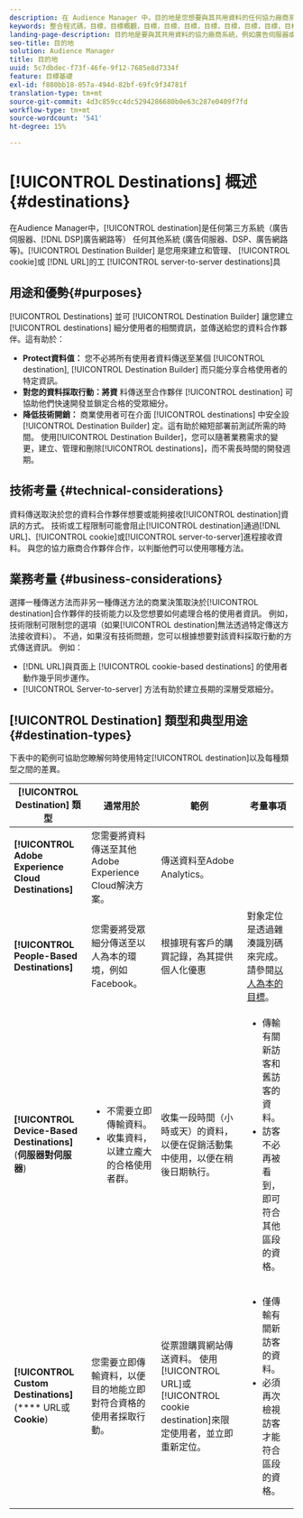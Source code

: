 ```yaml
---
description: 在 Audience Manager 中，目的地是您想要與其共用資料的任何協力廠商系統 (廣告伺服器、DSP 和廣告網路等)任何其他系統 (廣告伺服器、DSP、廣告網路等)。目的地產生器是您用來建立和管理 Cookie、URL 或伺服器對伺服器目的地的工具。
keywords: 整合程式碼，目標，目標概觀，目標，目標，目標，目標，目標，目標，目標，目標，目標，目標，目標，目標，目標，目標，目標，目標，目標，目標，目標，目標，目標，目標，目標
landing-page-description: 目的地是要與其共用資料的協力廠商系統，例如廣告伺服器或 DSP。使用 Destination Builder 來建立和管理 Cookie、URL 或伺服器對伺服器目的地。
seo-title: 目的地
solution: Audience Manager
title: 目的地
uuid: 5c7dbdec-f73f-46fe-9f12-7685e8d7334f
feature: 目標基礎
exl-id: f880bb18-057a-494d-82bf-69fc9f34781f
translation-type: tm+mt
source-git-commit: 4d3c859cc4dc5294286680b0e63c287e0409f7fd
workflow-type: tm+mt
source-wordcount: '541'
ht-degree: 15%

---
```


# [!UICONTROL Destinations] 概述 {#destinations}

在Audience Manager中，[!UICONTROL destination]是任何第三方系統（廣告伺服器、[!DNL DSP]廣告網路等） 任何其他系統 (廣告伺服器、DSP、廣告網路等)。[!UICONTROL Destination Builder] 是您用來建立和管理、 [!UICONTROL cookie]或 [!DNL URL]的工 [!UICONTROL server-to-server destinations]具

## 用途和優勢{#purposes}

<!-- c_destinations.xml -->

[!UICONTROL Destinations] 並可 [!UICONTROL Destination Builder] 讓您建立 [!UICONTROL destinations] 細分使用者的相關資訊，並傳送給您的資料合作夥伴。這有助於：

* **Protect資料值：** 您不必將所有使用者資料傳送至某個 [!UICONTROL destination], [!UICONTROL Destination Builder] 而只能分享合格使用者的特定資訊。
* **對您的資料採取行動：將資** 料傳送至合作夥伴 [!UICONTROL destination] 可協助他們快速開發並鎖定合格的受眾細分。
* **降低技術開銷：** 商業使用者可在介面 [!UICONTROL destinations] 中安全設 [!UICONTROL Destination Builder] 定。這有助於縮短部署前測試所需的時間。 使用[!UICONTROL Destination Builder]，您可以隨著業務需求的變更，建立、管理和刪除[!UICONTROL destinations]，而不需長時間的開發週期。

## 技術考量 {#technical-considerations}

<!-- destination-delivery-methods.xml -->

資料傳送取決於您的資料合作夥伴想要或能夠接收[!UICONTROL destination]資訊的方式。 技術或工程限制可能會阻止[!UICONTROL destination]通過[!DNL URL]、[!UICONTROL cookie]或[!UICONTROL server-to-server]進程接收資料。 與您的協力廠商合作夥伴合作，以判斷他們可以使用哪種方法。

## 業務考量 {#business-considerations}

選擇一種傳送方法而非另一種傳送方法的商業決策取決於[!UICONTROL destination]合作夥伴的技術能力以及您想要如何處理合格的使用者資訊。 例如，技術限制可限制您的選項（如果[!UICONTROL destination]無法透過特定傳送方法接收資料）。 不過，如果沒有技術問題，您可以根據想要對該資料採取行動的方式傳送資訊。 例如：

* [!DNL URL]與頁面上 [!UICONTROL cookie-based destinations] 的使用者動作幾乎同步運作。
* [!UICONTROL Server-to-server] 方法有助於建立長期的深層受眾細分。

## [!UICONTROL Destination] 類型和典型用途  {#destination-types}

下表中的範例可協助您瞭解何時使用特定[!UICONTROL destination]以及每種類型之間的差異。

| [!UICONTROL Destination] 類型 | 通常用於 | 範例 | 考量事項 |
|--- |--- |--- |--- |
| **[!UICONTROL Adobe Experience Cloud Destinations]** | 您需要將資料傳送至其他Adobe Experience Cloud解決方案。 | 傳送資料至Adobe Analytics。 |  |
| **[!UICONTROL People-Based Destinations]** | 您需要將受眾細分傳送至以人為本的環境，例如Facebook。 | 根據現有客戶的購買記錄，為其提供個人化優惠 | 對象定位是透過雜湊識別碼來完成。 請參閱[以人為本的目標](people-based-destinations-overview.md)。 |
| **[!UICONTROL Device-Based Destinations]** (**伺服器對伺服器**) | <ul><li>不需要立即傳輸資料。</li><li>收集資料，以建立龐大的合格使用者群。</li></ul> | 收集一段時間（小時或天）的資料，以便在促銷活動集中使用，以便在稍後日期執行。 | <ul><li>傳輸有關新訪客和舊訪客的資料。 </li><li>訪客不必再被看到，即可符合其他區段的資格。</li></ul> |
| **[!UICONTROL Custom Destinations]** (**** URL或 **Cookie**) | 您需要立即傳輸資料，以便目的地能立即對符合資格的使用者採取行動。 | 從票證購買網站傳送資料。 使用[!UICONTROL URL]或[!UICONTROL cookie destination]來限定使用者，並立即重新定位。 | <ul><li>僅傳輸有關新訪客的資料。 </li><li>必須再次檢視訪客才能符合區段的資格。</li></ul> |

